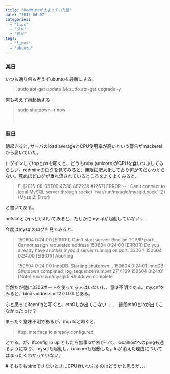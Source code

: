 ```yaml
---
title: "Redmineが止まっていた話"
date: "2015-06-07"
categories: 
  - "tips"
  - "ダメ"
  - "何か"
tags: 
  - "linux"
  - "ubuntu"
---
```


### 某日

いつも通り何も考えずubuntuを最新にする。

> sudo apt-get update && sudo apt-get upgrade -y

何も考えず再起動する

> sudo shutdown -r now
> 
>  

### 翌日

朝起きると, サーバのload averageとCPU使用率が高いという警告がmackerelから届いていた。

ログインしてtopとpsを叩くと、どうもruby (unicorn)がCPUを食いつぶしてるらしい。redmineのログを見てみると、無限に肥大化しており何が何だかわからない。死ぬほどログが垂れ流されているところをよくよくみると、

> E, \[2015-06-05T00:47:38.882239 #1267\] ERROR -- : Can't connect to local MySQL server through socket '/var/run/mysqld/mysqld.sock' (2) (Mysql2::Error)

と書いてある。

netstatとかpsとか叩いてみると、たしかにmysqlが起動していない……

今度はmysqlのログを見てみると、

> 150604 0:24:00 \[ERROR\] Can't start server: Bind on TCP/IP port: Cannot assign requested address 150604 0:24:00 \[ERROR\] Do you already have another mysqld server running on port: 3306 ? 150604 0:24:00 \[ERROR\] Aborting
> 
> 150604 0:24:00 InnoDB: Starting shutdown... 150604 0:24:01 InnoDB: Shutdown completed; log sequence number 2714169 150604 0:24:01 \[Note\] /usr/sbin/mysqld: Shutdown complete

当然だが他に3306ポートを使ってる人はいないし、意味不明である。my.cnfをみると、bind-address = 127.0.0.1 とある。

ふと思ってifconfigと叩くと、eth0しか出てこない……　普段eth0とloが出てこなかったっけ？

まったく意味不明であるが、ifup loと叩くと、

> ifup: interface lo already configured

とでる。が、ifconfig lo up としたら無事loがあがって、localhostへのpingも通るようになり、mysqlも起動し、unicornも起動した。loが消えた理由についてはまったくわかっていない。

\# そもそもbindできないときにCPU食いつぶすのはどうかと思うが、、、

